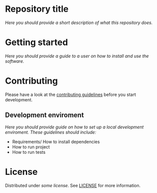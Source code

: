 # Repository title

*Here you should provide a short description of what this repository does.*

# Getting started

*Here you should provide a guide to a user on how to install and use the software.*

# Contributing

Please have a look at the [contributing guidelines](.github/CONTRIBUTING.md) before you start development.

## Development enviroment

*Here you should provide guide on how to set up a local development enviroment.*
*These guidelines should include:*
- Requirements/ How to install dependencies
- How to run project
- How to run tests

# License

Distributed under *some license*. See [LICENSE](.github/LICENSE.md) for more information.
